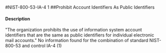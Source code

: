#NIST-800-53-IA-4 1
##Prohibit Account Identifiers As Public Identifiers
#### Description
"The organization prohibits the use of information system account identifiers that are the same as public identifiers for individual electronic mail accounts."
No information found for the combination of standard NIST-800-53 and control IA-4 (1)
